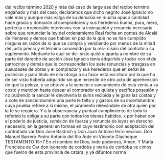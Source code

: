 del recibo término 2020 y más del caso de largo ase
del recibo terminó engañado y más del caso, declaramos que dicho negrito José Ignacio no vale más y aunque más valga de su demasia en mucha opaco cantidad hace gracia y donación al compradores y sus herederos buena, pura, mera, perfecta
e irrevocable interivivos con la insinuación y renuncia necesaria sobre que renunciar la ley del ordenamiento Real fecha en contes de Alcalá de Henares y demos que habían en paz de la que no se han cumplido ninguna
en razón de lo que se compra y vendiendo por menos de la mitad del justo precio y el término concedido por la res- cisión del contrato o su suplemento. Mediante lo cual se de- siste quitó y aparta a nombre de su parte del derecho de acción
Jose Ignacio tenía adquirido y todos con el de patrocinio y demás que le correspondían los siete renuncias y trasgasa en susudades de obras y
el comprador y sus herederos que en señal de posesión y para título de ella otorga a su favor esta escritura por la que ha de ser visto haberla adquirido sin que necesite de otro acto de aprehensión de que la peleza, y se obtuvo a la sensión
x sancamiento de esta venta a su costo y mencion hasta desear al comprador en quieta y pacifica posesión y no pudiendo la sancar le devolverla la suma recibida y le gana las costas y a cote de sanciordumbre una parte le falta y
y gastos de su incertidumbre, cuya prueba refiere a sí mismo, el juramento relevándole de otra quien por la fe se requiera. Y a la observancia y puntual cumplimiento de todo lo referido le obliga a su parte con todos los bienes habidos.
x por haber con el poderío de justicia, somisión de fuerza y renuncia de leyes en derecho necesario, en la general en formas en cuyo testimonio con aceptación del contratado var
Don Jose Baldrich y Don Juan Antonio ferro vecinos.
Don Manuel Barrero Pedro Antonio del Rio
Ante mi Vicente Olacheque
TESTAMENTO
15+7
En el nombre de Dios, todo poderoso, Amen. Y María Francisca de Car
don leonardo de cordoba y maria de cordoba ve
cimos que fueron de esta provincia de catara, y ya difuntos
norma